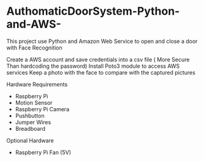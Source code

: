 # AuthomaticDoorSystem-Python-and-AWS-
This project use Python and Amazon Web Service to open and close a door with Face Recognition


Create a AWS account and save credentials into a csv file ( More Secure Than hardcoding the password)
Install Poto3 module to access AWS services
Keep a photo with the face to compare with the captured pictures

Hardware Requirements
- Raspberry Pi
- Motion Sensor
- Raspberry Pi Camera
- Pushbutton
- Jumper Wires
- Breadboard

Optional Hardware
- Raspberry Pi Fan (5V)


